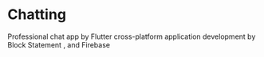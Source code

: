 # Chatting
Professional chat app by Flutter cross-platform application development by Block Statement , and Firebase 
